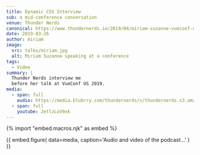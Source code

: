 ```yaml
---
title: Dynamic CSS Interview
sub: a mid-conference conversation
venue: Thunder Nerds
canonical: https://www.thundernerds.io/2019/04/miriam-suzanne-vueconf-us-2019/
date: 2019-03-26
author: miriam
image:
  src: talks/miriam.jpg
  alt: Miriam Suzanne speaking at a conference
tags:
  - Video
summary: |
  Thunder Nerds interview me
  before her talk at VueConf US 2019.
media:
  - span: full
    audio: https://media.blubrry.com/thundernerds/s/thundernerds.s3.amazonaws.com/vueconf/206-miriam-suzanne-vueconf-us-2019.mp3
  - span: full
    youtube: 2etlzLoV9xk
---
```


{% import "embed.macros.njk" as embed %}

{{ embed.figure(
  data=media,
  caption='Audio and video of the podcast...'
) }}
